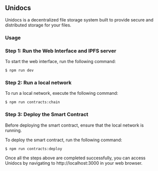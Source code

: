 ## Unidocs

Unidocs is a decentralized file storage system built to provide secure and distributed storage for your files.

### Usage

### Step 1: Run the Web Interface and IPFS server

To start the web interface, run the following command:

```
$ npm run dev
```

### Step 2: Run a local network

To run a local network, execute the following command:

```
$ npm run contracts:chain
```

### Step 3: Deploy the Smart Contract

Before deploying the smart contract, ensure that the local network is running.

To deploy the smart contract, run the following command:

```
$ npm run contracts:deploy
```

Once all the steps above are completed successfully, you can access Unidocs by navigating to http://localhost:3000 in your web browser.
